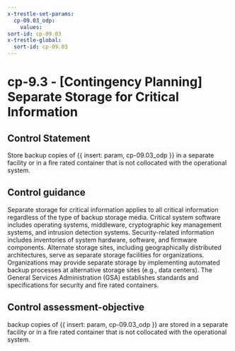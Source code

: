 ```yaml
---
x-trestle-set-params:
  cp-09.03_odp:
    values:
sort-id: cp-09.03
x-trestle-global:
  sort-id: cp-09.03
---
```


# cp-9.3 - \[Contingency Planning\] Separate Storage for Critical Information

## Control Statement

Store backup copies of {{ insert: param, cp-09.03_odp }} in a separate facility or in a fire rated container that is not collocated with the operational system.

## Control guidance

Separate storage for critical information applies to all critical information regardless of the type of backup storage media. Critical system software includes operating systems, middleware, cryptographic key management systems, and intrusion detection systems. Security-related information includes inventories of system hardware, software, and firmware components. Alternate storage sites, including geographically distributed architectures, serve as separate storage facilities for organizations. Organizations may provide separate storage by implementing automated backup processes at alternative storage sites (e.g., data centers). The General Services Administration (GSA) establishes standards and specifications for security and fire rated containers.

## Control assessment-objective

backup copies of {{ insert: param, cp-09.03_odp }} are stored in a separate facility or in a fire rated container that is not collocated with the operational system.
